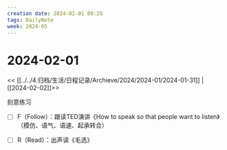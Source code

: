 ```yaml
---
creation date: 2024-02-01 09:29
tags: DailyNote
week: 2024-05
---
```


# 2024-02-01

<< [[../../4.归档/生活/日程记录/Archieve/2024/2024-01/2024-01-31]] | [[2024-02-02]]>>

刻意练习
- [ ] F（Follow）：跟读TED演讲《How to speak so that people want to listen》（模仿、语气、语速、起承转合）
- [ ] R（Read）：出声读《毛选》

